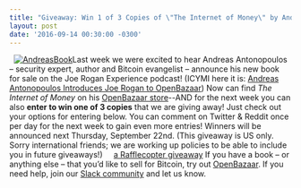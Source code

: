 ```yaml
---
title: "Giveaway: Win 1 of 3 Copies of \"The Internet of Money\" by Andreas Antonopoulos" 
layout: post
date: '2016-09-14 00:30:00 -0300'
---
```

        
  [![AndreasBook](AndreasBook.jpg)](AndreasBook.jpg)Last week we were excited to hear Andreas Antonopoulos – security expert, author and Bitcoin evangelist – announce his new book for sale on the Joe Rogan Experience podcast! (ICYMI here it is: [Andreas Antonopoulos Introduces Joe Rogan to OpenBazaar](https://blog.openbazaar.org/andreas-antonopoulos-introduces-joe-rogan-to-openbazaar/)) Now can find _The Internet of Money_ on his [OpenBazaar store](https://duosear.ch/efece349f9830a6d6167c3bbc6ed3ce855277a8f)--AND for the next week you can also **enter to win one of 3 copies** that we are giving away! Just check out your options for entering below. You can comment on Twitter & Reddit once per day for the next week to gain even more entries! Winners will be announced next Thursday, September 22nd. (This giveaway is US only. Sorry international friends; we are working up policies to be able to include you in future giveaways!)     [a Rafflecopter giveaway](http://www.rafflecopter.com/rafl/display/197fa0c21/)  If you have a book – or anything else – that you’d like to sell for Bitcoin, try out [OpenBazaar](https://openbazaar.org/). If you need help, join our [Slack community](http://slack.openbazaar.org/) and let us know.
